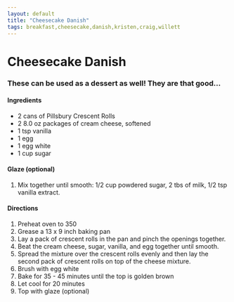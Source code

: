 ```yaml
---
layout: default
title: "Cheesecake Danish"
tags: breakfast,cheesecake,danish,kristen,craig,willett
---
```

# Cheesecake Danish

### These can be used as a dessert as well!  They are that good...

#### Ingredients
- 2 cans of Pillsbury Crescent Rolls
- 2 8.0 oz packages of cream cheese, softened
- 1 tsp vanilla
- 1 egg
- 1 egg white
- 1 cup sugar

#### Glaze (optional)
1. Mix together until smooth:  1/2 cup powdered sugar, 2 tbs of milk, 1/2 tsp vanilla extract.

#### Directions
1. Preheat oven to 350
2. Grease a 13 x 9 inch baking pan
3. Lay a pack of crescent rolls in the pan and pinch the openings together.
4. Beat the cream cheese, sugar, vanilla, and egg together until smooth.
5. Spread the mixture over the crescent rolls evenly and then lay the second pack of crescent rolls on top of the cheese mixture.
6. Brush with egg white
7. Bake for 35 - 45 minutes until the top is golden brown
8. Let cool for 20 minutes
9. Top with glaze (optional)
